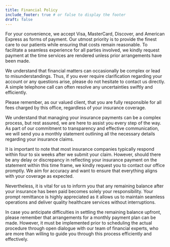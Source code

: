 ```yaml
---
title: Financial Policy
include_footer: true # or false to display the footer
draft: false
---
```


For your convenience, we accept Visa, MasterCard, Discover, and American Express as forms of payment. Our utmost priority is to provide the finest care to our patients while ensuring that costs remain reasonable. To facilitate a seamless experience for all parties involved, we kindly request payment at the time services are rendered unless prior arrangements have been made.

We understand that financial matters can occasionally be complex or lead to misunderstandings. Thus, if you ever require clarification regarding your account or any questions arise, please do not hesitate to contact us directly. A simple telephone call can often resolve any uncertainties swiftly and efficiently.

Please remember, as our valued client, that you are fully responsible for all fees charged by this office, regardless of your insurance coverage.

We understand that managing your insurance payments can be a complex process, but rest assured, we are here to assist you every step of the way. As part of our commitment to transparency and effective communication, we will send you a monthly statement outlining all the necessary details regarding your insurance claims.

It is important to note that most insurance companies typically respond within four to six weeks after we submit your claim. However, should there be any delay or discrepancy in reflecting your insurance payment on the statement within this time frame, we kindly request you to contact our office promptly. We aim for accuracy and want to ensure that everything aligns with your coverage as expected.

Nevertheless, it is vital for us to inform you that any remaining balance after your insurance has been paid becomes solely your responsibility. Your prompt remittance is highly appreciated as it allows us to maintain seamless operations and deliver quality healthcare services without interruptions.

In case you anticipate difficulties in settling the remaining balance upfront, please remember that arrangements for a monthly payment plan can be made. However, it must be implemented prior to scheduling the actual procedure through open dialogue with our team of financial experts, who are more than willing to guide you through this process efficiently and effectively.
